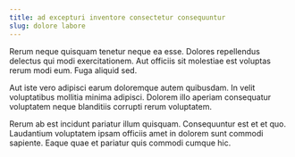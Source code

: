 ```yaml
---
title: ad excepturi inventore consectetur consequuntur
slug: dolore labore
---
```


Rerum neque quisquam tenetur neque ea esse. Dolores repellendus delectus qui modi exercitationem. Aut officiis sit molestiae est voluptas rerum modi eum. Fuga aliquid sed.

Aut iste vero adipisci earum doloremque autem quibusdam. In velit voluptatibus mollitia minima adipisci. Dolorem illo aperiam consequatur voluptatem neque blanditiis corrupti rerum voluptatem.

Rerum ab est incidunt pariatur illum quisquam. Consequuntur est et et quo. Laudantium voluptatem ipsam officiis amet in dolorem sunt commodi sapiente. Eaque quae et pariatur quis commodi cumque hic.
